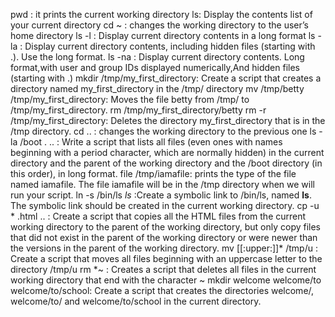 pwd : it prints the current working directory
ls: Display the contents list of your current directory
cd ~ : changes the working directory to the user’s home directory
ls -l : Display current directory contents in a long format
ls -la : Display current directory contents, including hidden files (starting with .). Use the long format.
ls -na : Display current directory contents. Long format,with user and group IDs displayed numerically,And hidden files (starting with .)
mkdir /tmp/my_first_directory: Create a script that creates a directory named my_first_directory in the /tmp/ directory
mv /tmp/betty /tmp/my_first_directory: Moves the file betty from /tmp/ to /tmp/my_first_directory.
rm /tmp/my_first_directory/betty
rm -r /tmp/my_first_directory: Deletes the directory my_first_directory that is in the /tmp directory.
cd .. : changes the working directory to the previous one
ls -la /boot . .. : Write a script that lists all files (even ones with names beginning with a period character, which are normally hidden) in the current directory and the parent of the working directory and the /boot directory (in this order), in long format.
file /tmp/iamafile: prints the type of the file named iamafile. The file iamafile will be in the /tmp directory when we will run your script.
ln -s /bin/ls _ls_ :Create a symbolic link to /bin/ls, named __ls__. The symbolic link should be created in the current working directory.
cp -u * .html .. : Create a script that copies all the HTML files from the current working directory to the parent of the working directory, but only copy files that did not exist in the parent of the working directory or were newer than the versions in the parent of the working directory.
mv [[:upper:]]* /tmp/u : Create a script that moves all files beginning with an uppercase letter to the directory /tmp/u
rm *~ : Creates a script that deletes all files in the current working directory that end with the character ~
mkdir welcome welcome/to welcome/to/school: Create a script that creates the directories welcome/, welcome/to/ and welcome/to/school in the current directory.
